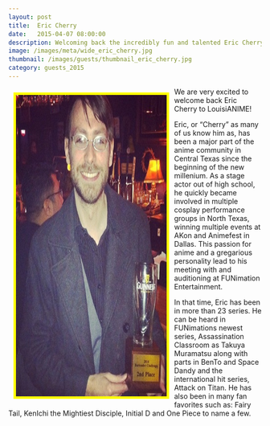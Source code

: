 ```yaml
---
layout: post
title:  Eric Cherry
date:   2015-04-07 08:00:00
description: Welcoming back the incredibly fun and talented Eric Cherry for 2015! Industry veteran with more than 23 series and appearing in Assassination Classroom!
image: /images/meta/wide_eric_cherry.jpg
thumbnail: /images/guests/thumbnail_eric_cherry.jpg
category: guests_2015
---
```


<a name="EricCherry"></a>
<a href="/images/guests/eric_cherry.jpg" data-lightbox="guests"><img class="img-responsive" src="/images/guests/eric_cherry.jpg" alt="Eric Cherry" width="300" height="600" style="border:5px solid yellow; float:left; margin:10px;"></a>

<p>We are very excited to welcome back Eric Cherry to LouisiANIME!</p>

<p>Eric, or “Cherry” as many of us know him as, has been a major part of the anime community in Central Texas since the beginning of the new millenium. As a stage actor out of high school, he quickly became involved in multiple cosplay performance groups in North Texas, winning multiple events at A­Kon and Animefest in Dallas. This passion for anime and a gregarious personality lead to his meeting with and auditioning at FUNimation Entertainment.</p>

<p>In that time, Eric has been in more than 23 series. He can be heard in FUNimations newest series, Assassination Classroom as Takuya Muramatsu ​along with parts in Ben­To and Space Dandy and the international hit series, Attack on Titan. He has also been in many fan favorites such as: Fairy Tail, KenIchi the Mightiest Disciple, Initial D and One Piece to name a few.</p>